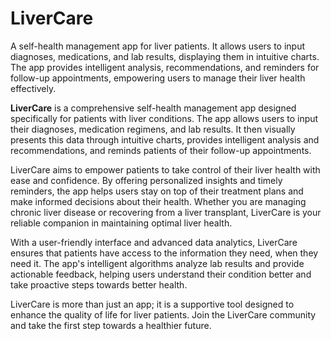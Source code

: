 # LiverCare
A self-health management app for liver patients. It allows users to input diagnoses, medications, and lab results, displaying them in intuitive charts. The app provides intelligent analysis, recommendations, and reminders for follow-up appointments, empowering users to manage their liver health effectively.


**LiverCare** is a comprehensive self-health management app designed specifically for patients with liver conditions. The app allows users to input their diagnoses, medication regimens, and lab results. It then visually presents this data through intuitive charts, provides intelligent analysis and recommendations, and reminds patients of their follow-up appointments. 

LiverCare aims to empower patients to take control of their liver health with ease and confidence. By offering personalized insights and timely reminders, the app helps users stay on top of their treatment plans and make informed decisions about their health. Whether you are managing chronic liver disease or recovering from a liver transplant, LiverCare is your reliable companion in maintaining optimal liver health.

With a user-friendly interface and advanced data analytics, LiverCare ensures that patients have access to the information they need, when they need it. The app's intelligent algorithms analyze lab results and provide actionable feedback, helping users understand their condition better and take proactive steps towards better health. 

LiverCare is more than just an app; it is a supportive tool designed to enhance the quality of life for liver patients. Join the LiverCare community and take the first step towards a healthier future.
